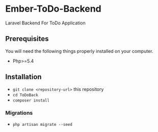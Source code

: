 # Ember-ToDo-Backend
Laravel Backend For ToDo Application

## Prerequisites

You will need the following things properly installed on your computer.

* Php>=5.4

## Installation

* `git clone <repository-url>` this repository
* `cd ToDoBack`
* `composer install`

### Migrations

* `php artisan migrate --seed`